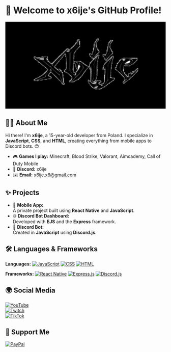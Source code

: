 # 👋 Welcome to x6ije's GitHub Profile!

![Banner](https://raw.githubusercontent.com/x6ijeX6/x6ijeX6/refs/heads/main/banner.jpg)

## 🧑‍💻 About Me
Hi there! I'm **x6ije**, a 15-year-old developer from Poland. I specialize in **JavaScript**, **CSS**, and **HTML**, creating everything from mobile apps to Discord bots. 😊  

- 🎮 **Games I play:** Minecraft, Blood Strike, Valorant, Aimcademy, Call of Duty Mobile  
- 💬 **Discord:** x6ije  
- ✉️ **Email:** x6ije.x6@gmail.com  

## ✨ Projects
- 🌟 **Mobile App:**  
  A private project built using **React Native** and **JavaScript**.  
- 🌐 **Discord Bot Dashboard:**  
  Developed with **EJS** and the **Express** framework.  
- 🤖 **Discord Bot:**  
  Created in **JavaScript** using **Discord.js**.  

## 🛠️ Languages & Frameworks
**Languages:**
[![JavaScript](https://img.shields.io/badge/JavaScript-F7DF1E?style=for-the-badge&logo=javascript&logoColor=black)](https://developer.mozilla.org/en-US/docs/Web/JavaScript)
[![CSS](https://img.shields.io/badge/CSS-1572B6?style=for-the-badge&logo=css3&logoColor=white)](https://developer.mozilla.org/en-US/docs/Web/CSS)
[![HTML](https://img.shields.io/badge/HTML-E34F26?style=for-the-badge&logo=html5&logoColor=white)](https://developer.mozilla.org/en-US/docs/Web/HTML)

**Frameworks:**
[![React Native](https://img.shields.io/badge/React_Native-61DAFB?style=for-the-badge&logo=react&logoColor=black)](https://reactnative.dev/)
[![Express.js](https://img.shields.io/badge/Express.js-404D59?style=for-the-badge&logo=express&logoColor=white)](https://expressjs.com/)
[![Discord.js](https://img.shields.io/badge/Discord.js-5865F2?style=for-the-badge&logo=discord&logoColor=white)](https://discord.js.org/)

## 🌍 Social Media
[![YouTube](https://img.shields.io/badge/YouTube-FF0000?style=for-the-badge&logo=youtube&logoColor=white)](https://youtube.com/@x6ijeX6)  
[![Twitch](https://img.shields.io/badge/Twitch-9146FF?style=for-the-badge&logo=twitch&logoColor=white)](https://twitch.tv/x6ije)  
[![TikTok](https://img.shields.io/badge/TikTok-000000?style=for-the-badge&logo=tiktok&logoColor=white)](https://tiktok.com/@x6ije)  

## 💖 Support Me
[![PayPal](https://img.shields.io/badge/PayPal-00457C?style=for-the-badge&logo=paypal&logoColor=white)](https://paypal.me/x6ije)
